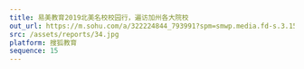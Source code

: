```yaml
---
title: 易美教育2019北美名校校园行，遍访加州各大院校
out_url: https://m.sohu.com/a/322224844_793991?spm=smwp.media.fd-s.3.1561161600031u3Q1UAK
src: /assets/reports/34.jpg
platform: 搜狐教育
sequence: 15
---
```

